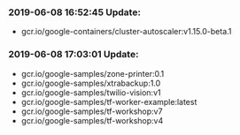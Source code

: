 ### 2019-06-08 16:52:45 Update:

- gcr.io/google-containers/cluster-autoscaler:v1.15.0-beta.1
### 2019-06-08 17:03:01 Update:

- gcr.io/google-samples/zone-printer:0.1
- gcr.io/google-samples/xtrabackup:1.0
- gcr.io/google-samples/twilio-vision:v1
- gcr.io/google-samples/tf-worker-example:latest
- gcr.io/google-samples/tf-workshop:v7
- gcr.io/google-samples/tf-workshop:v4
